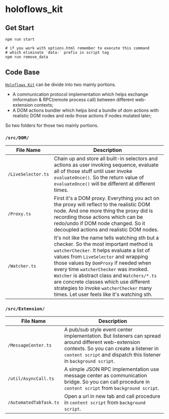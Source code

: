 holoflows_kit
=====

## Get Start

```
npm run start

# if you work with options.html remember to execute this command
# which eliminate `data-` prefix in script tag
npm run remove_data
```

## Code Base

[`Holoflows Kit`](https://www.npmjs.com/package/@holoflows/kit) can be divide into two mainly portions.

+ A communication protocol implementation which helps exchange imformation & RPC(remote process call) between different web-extension contexts;
+ A DOM actions bundler which helps bind a bundle of dom actions with realistic DOM nodes and redo those actions if nodes mutated later;

So two folders for those two mainly portions.

### `/src/DOM/`

| File Name | Description |
| ----- | ----- |
| `/LiveSelector.ts` | Chain up and store all built-in selectors and actions as user invoking sequence, evaluate all of those stuff until user invoke `evaluateOnce()`. So the return value of `evaluateOnce()` will be different at different times. |
| `/Proxy.ts` | First it's a DOM proxy. Everything you act on the proxy will reflect to the realistic DOM node. And one more thing the proxy did is recording those actions which can be redo/undo if DOM node changed. So it decoupled actions and realistic DOM nodes. |
| `/Watcher.ts` | It's not like the name tells watching sth but a checker. So the most important method is `watcherChecker`. It helps evaluate a list of values from `LiveSelector` and wrapping those values by `DomProxy` if needed when every time `watcherChecker` was invoked. `Watcher` is abstract class and `Watchers/*.ts` are concrete classes which use different strategies to invoke `watcherChecker` many times. Let user feels like it's watching sth. |

### `/src/Extension/`

| File Name | Description |
| ----- | ----- |
| `/MessageCenter.ts` | A pub/sub style event center implementation. But listeners can spread around different web-extension contexts. So you can create a listener in `content script` and dispatch this listener in `background script`. |
| `/util/AsyncCall.ts` | A simple JSON RPC implementation use message center as communication bridge. So you can call procedure in `content script` from `background script`. |
| `/AutomatedTabTask.ts` | Open a url in new tab and call procedure in `content script` from `background script`. |
